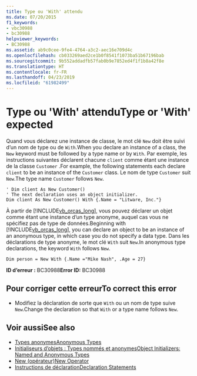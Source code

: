```yaml
---
title: Type ou 'With' attendu
ms.date: 07/20/2015
f1_keywords:
- vbc30988
- bc30988
helpviewer_keywords:
- BC30988
ms.assetid: ab9c0cee-9fe4-4764-a3c2-aec16e709d4c
ms.openlocfilehash: cb033269aed2ce1b0f8541f1073ba51b67196bab
ms.sourcegitcommit: 9b552addadfb57fab0b9e7852ed4f1f1b8a42f8e
ms.translationtype: HT
ms.contentlocale: fr-FR
ms.lasthandoff: 04/23/2019
ms.locfileid: "61982499"
---
```

# <a name="type-or-with-expected"></a><span data-ttu-id="592e1-102">Type ou 'With' attendu</span><span class="sxs-lookup"><span data-stu-id="592e1-102">Type or 'With' expected</span></span>
<span data-ttu-id="592e1-103">Quand vous déclarez une instance de classe, le mot clé `New` doit être suivi d’un nom de type ou de `With`.</span><span class="sxs-lookup"><span data-stu-id="592e1-103">When you declare an instance of a class, the `New` keyword must be followed by a type name or by `With`.</span></span> <span data-ttu-id="592e1-104">Par exemple, les instructions suivantes déclarent chacune `client` comme étant une instance de la classe `Customer` .</span><span class="sxs-lookup"><span data-stu-id="592e1-104">For example, the following statements each declare `client` to be an instance of the `Customer` class.</span></span> <span data-ttu-id="592e1-105">Le nom de type `Customer` suit `New`.</span><span class="sxs-lookup"><span data-stu-id="592e1-105">The type name `Customer` follows `New`.</span></span>  
  
```  
' Dim client As New Customer()  
' The next declaration uses an object initializer.  
Dim client As New Customer() With {.Name = "Litware, Inc."}  
```  
  
 <span data-ttu-id="592e1-106">À partir de [!INCLUDE[vb_orcas_long](~/includes/vb-orcas-long-md.md)], vous pouvez déclarer un objet comme étant une instance d’un type anonyme, auquel cas vous ne spécifiez pas de type de données.</span><span class="sxs-lookup"><span data-stu-id="592e1-106">Beginning with [!INCLUDE[vb_orcas_long](~/includes/vb-orcas-long-md.md)], you can declare an object to be an instance of an anonymous type, in which case you do not specify a data type.</span></span> <span data-ttu-id="592e1-107">Dans les déclarations de type anonyme, le mot clé `With` suit `New`.</span><span class="sxs-lookup"><span data-stu-id="592e1-107">In anonymous type declarations, the keyword `With` follows `New`.</span></span>  
  
```  
Dim person = New With {.Name ="Mike Nash", .Age = 27}  
```  
  
 <span data-ttu-id="592e1-108">**ID d’erreur :** BC30988</span><span class="sxs-lookup"><span data-stu-id="592e1-108">**Error ID:** BC30988</span></span>  
  
## <a name="to-correct-this-error"></a><span data-ttu-id="592e1-109">Pour corriger cette erreur</span><span class="sxs-lookup"><span data-stu-id="592e1-109">To correct this error</span></span>  
  
- <span data-ttu-id="592e1-110">Modifiez la déclaration de sorte que `With` ou un nom de type suive `New`.</span><span class="sxs-lookup"><span data-stu-id="592e1-110">Change the declaration so that `With` or a type name follows `New`.</span></span>  
  
## <a name="see-also"></a><span data-ttu-id="592e1-111">Voir aussi</span><span class="sxs-lookup"><span data-stu-id="592e1-111">See also</span></span>

- [<span data-ttu-id="592e1-112">Types anonymes</span><span class="sxs-lookup"><span data-stu-id="592e1-112">Anonymous Types</span></span>](../../visual-basic/programming-guide/language-features/objects-and-classes/anonymous-types.md)
- [<span data-ttu-id="592e1-113">Initialiseurs d’objets : Types nommés et anonymes</span><span class="sxs-lookup"><span data-stu-id="592e1-113">Object Initializers: Named and Anonymous Types</span></span>](../../visual-basic/programming-guide/language-features/objects-and-classes/object-initializers-named-and-anonymous-types.md)
- [<span data-ttu-id="592e1-114">New (opérateur)</span><span class="sxs-lookup"><span data-stu-id="592e1-114">New Operator</span></span>](../../visual-basic/language-reference/operators/new-operator.md)
- [<span data-ttu-id="592e1-115">Instructions de déclaration</span><span class="sxs-lookup"><span data-stu-id="592e1-115">Declaration Statements</span></span>](~/docs/visual-basic/programming-guide/language-features/statements.md#declaration-statements)

